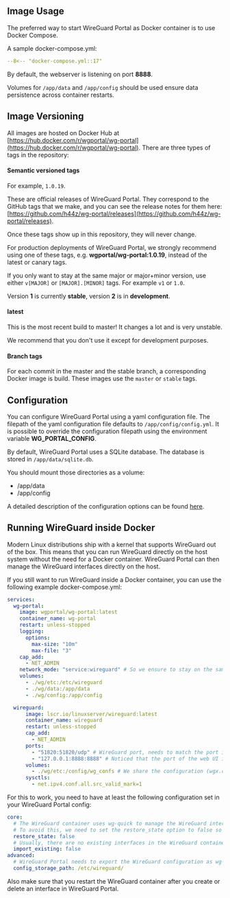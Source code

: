 ## Image Usage

The preferred way to start WireGuard Portal as Docker container is to use Docker Compose.

A sample docker-compose.yml:

```yaml
--8<-- "docker-compose.yml::17"
```

By default, the webserver is listening on port **8888**.

Volumes for `/app/data` and `/app/config` should be used ensure data persistence across container restarts.

## Image Versioning

All images are hosted on Docker Hub at [https://hub.docker.com/r/wgportal/wg-portal](https://hub.docker.com/r/wgportal/wg-portal).
There are three types of tags in the repository:

#### Semantic versioned tags

For example, `1.0.19`.

These are official releases of WireGuard Portal. They correspond to the GitHub tags that we make, and you can see the release notes for them here: [https://github.com/h44z/wg-portal/releases](https://github.com/h44z/wg-portal/releases).

Once these tags show up in this repository, they will never change.

For production deployments of WireGuard Portal, we strongly recommend using one of these tags, e.g. **wgportal/wg-portal:1.0.19**, instead of the latest or canary tags.

If you only want to stay at the same major or major+minor version, use either `v[MAJOR]` or `[MAJOR].[MINOR]` tags. For example `v1` or `1.0`.

Version **1** is currently **stable**, version **2** is in **development**.

#### latest

This is the most recent build to master! It changes a lot and is very unstable.

We recommend that you don't use it except for development purposes.

#### Branch tags

For each commit in the master and the stable branch, a corresponding Docker image is build. These images use the `master` or `stable` tags.

## Configuration

You can configure WireGuard Portal using a yaml configuration file.
The filepath of the yaml configuration file defaults to `/app/config/config.yml`.
It is possible to override the configuration filepath using the environment variable **WG_PORTAL_CONFIG**.

By default, WireGuard Portal uses a SQLite database. The database is stored in `/app/data/sqlite.db`.

You should mount those directories as a volume:

- /app/data
- /app/config

A detailed description of the configuration options can be found [here](../configuration/overview.md).

## Running WireGuard inside Docker

Modern Linux distributions ship with a kernel that supports WireGuard out of the box.
This means that you can run WireGuard directly on the host system without the need for a Docker container.
WireGuard Portal can then manage the WireGuard interfaces directly on the host.

If you still want to run WireGuard inside a Docker container, you can use the following example docker-compose.yml:

```yaml
services:
  wg-portal:
    image: wgportal/wg-portal:latest
    container_name: wg-portal
    restart: unless-stopped
    logging:
      options:
        max-size: "10m"
        max-file: "3"
    cap_add:
      - NET_ADMIN
    network_mode: "service:wireguard" # So we ensure to stay on the same network as the wireguard container.
    volumes:
      - ./wg/etc:/etc/wireguard
      - ./wg/data:/app/data
      - ./wg/config:/app/config

  wireguard:
      image: lscr.io/linuxserver/wireguard:latest
      container_name: wireguard
      restart: unless-stopped
      cap_add:
        - NET_ADMIN
      ports:
        - "51820:51820/udp" # WireGuard port, needs to match the port in wg-portal interface config
        - "127.0.0.1:8888:8888" # Noticed that the port of the web UI is exposed in the wireguard container.
      volumes:
        - ./wg/etc:/config/wg_confs # We share the configuration (wgx.conf) between wg-portal and wireguard
      sysctls:
        - net.ipv4.conf.all.src_valid_mark=1
```

For this to work, you need to have at least the following configuration set in your WireGuard Portal config:

```yaml
core:
  # The WireGuard container uses wg-quick to manage the WireGuard interfaces - this conflicts with WireGuard Portal during startup.
  # To avoid this, we need to set the restore_state option to false so that wg-quick can create the interfaces.
  restore_state: false
  # Usually, there are no existing interfaces in the WireGuard container, so we can set this to false.
  import_existing: false
advanced:
  # WireGuard Portal needs to export the WireGuard configuration as wg-quick config files so that the WireGuard container can use them.
  config_storage_path: /etc/wireguard/
```

Also make sure that you restart the WireGuard container after you create or delete an interface in WireGuard Portal.